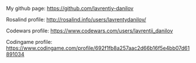 My github page: https://github.com/lavrentiy-danilov

Rosalind profile: http://rosalind.info/users/lavrentydanilov/

Codewars profile: https://www.codewars.com/users/lavrentii_danilov

Codingame profile: https://www.codingame.com/profile/692f1fb8a257aac2d66b16f5e4bb07d61891034
